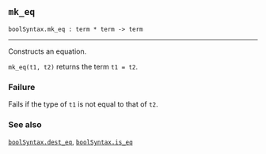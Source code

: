 ## `mk_eq`

``` hol4
boolSyntax.mk_eq : term * term -> term
```

------------------------------------------------------------------------

Constructs an equation.

`mk_eq(t1, t2)` returns the term `t1 = t2`.

### Failure

Fails if the type of `t1` is not equal to that of `t2`.

### See also

[`boolSyntax.dest_eq`](#boolSyntax.dest_eq),
[`boolSyntax.is_eq`](#boolSyntax.is_eq)
